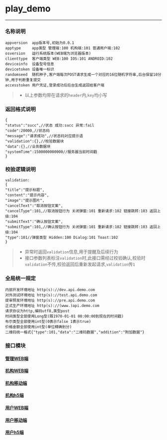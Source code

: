 # play_demo
---
### 名称说明
```
appversion  app版本号,初始为0.0.1
apptype     app类型 管理端:100 机构端:101 普通用户端:102
osversion   运行系统版本(WEB端为浏览器版本)
clienttype  客户端类型 WEB:100 IOS:101 ANDROID:102
deviceinfo  设备型号信息
devicetoken 设备唯一标识
randomseed  随机种子,客户端每次POST请求生成一个对应的16位随机字符串,后台保留10分钟,用于判断重复提交
accesstoken 用户凭证,登录成功后后台生成返回给客户端
```
>+ 以上参数均带在请求的`header`内,`key`均小写

### 返回格式说明
```
{
"status":"succ",//状态 成功:succ 异常:fail
"code":20000,//状态码
"message":"请求成功",//状态码对应提示语
"validation":{},//校验数据块
"data":{},//业务数据块
"systemTime":1500000000000//服务器当前时间戳
}
```

### 校验逻辑说明
```
validation:
{
"title":"提示标题",
"content":"提示内容",
"image":"提示图片",
"cancelText":"取消按钮文案",
"cancelType":101,//取消按钮行为 关闭弹窗:101 重新请求:102 链接跳转:103 返回上级:104
"submitText":"确认按钮文案",
"submitType":101,//确认按钮行为 关闭弹窗:101 重新请求:102 链接跳转:103 返回上级:104
"type":101//弹窗类型 Hidden:100 Dialog:101 Toast:102
}
```
>+ 异常时返回`validation`信息,用于提醒及后续行为
>+ 接口参数列表标注`validation`时,此接口需经过校验确认,校验时`validation`不传,校验返回后重新发起请求,`validation`传`1`

### 全局统一规定
```
内部开发环境地址 http(s)://dev.api.demo.com
对外测试环境地址 http(s)://test.api.demo.com
提审预发环境地址 http(s)://pre.api.demo.com
正式生产环境地址 http(s)://(www.)api.demo.com
请求协议为http,编码utf8,类型post
时间类型全部使用Long型(既1970-01-01 00:00:00到现在的时间戳)
布尔类型全部使用int型(0表示false 1表示true)
价格金额全部使用int型(单位精确到分)
二维码统一格式{"type":101,"data":"二维码数据","addition":"附加数据"}
```

### 接口模块

#### [管理WEB端](/readme/admin) 

#### [机构WEB端](/readme/user)

#### [机构移动端](/readme/userapp)

#### [机构h5端](/readme/userh5)

#### [用户WEB端](/readme/user)

#### [用户移动端](/readme/userapp)

#### [用户h5端](/readme/userh5)